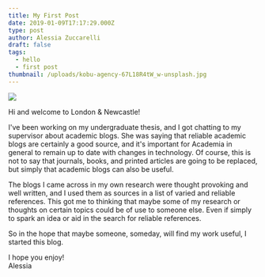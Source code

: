 ```yaml
---
title: My First Post
date: 2019-01-09T17:17:29.000Z
type: post
author: Alessia Zuccarelli
draft: false
tags:
  - hello
  - first post
thumbnail: /uploads/kobu-agency-67L18R4tW_w-unsplash.jpg
---
```

![](/uploads/kobu-agency-67L18R4tW_w-unsplash.jpg)

Hi and welcome to London & Newcastle!

I've been working on my undergraduate thesis, and I got chatting to my supervisor about academic blogs. She was saying that reliable academic blogs are certainly a good source, and it's important for Academia in general to remain up to date with changes in technology. Of course, this is not to say that journals, books, and printed articles are going to be replaced, but simply that academic blogs can also be useful. 

The blogs I came across in my own research were thought provoking and well written, and I used them as sources in a list of varied and reliable references. This got me to thinking that maybe some of my research or thoughts on certain topics could be of use to someone else. Even if simply to spark an idea or aid in the search for reliable references. 

So in the hope that maybe someone, someday, will find my work useful, I started this blog.  

I hope you enjoy!\
Alessia

